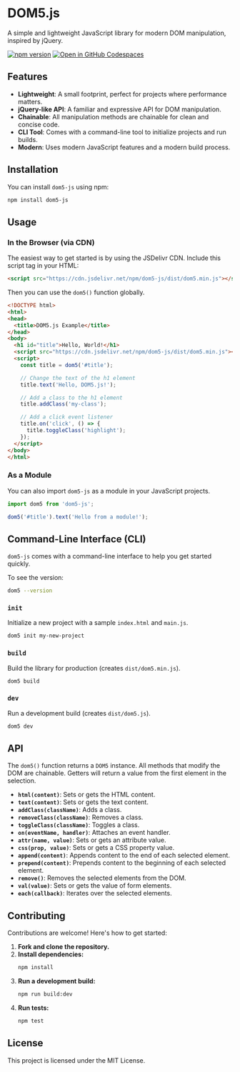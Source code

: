 # DOM5.js

A simple and lightweight JavaScript library for modern DOM manipulation, inspired by jQuery.

[![npm version](https://badge.fury.io/js/dom5-js.svg)](https://badge.fury.io/js/dom5-js)  [![Open in GitHub Codespaces](https://github.com/codespaces/badge.svg)](https://codespaces.new/gtref/DOM5)


## Features

-   **Lightweight**: A small footprint, perfect for projects where performance matters.
-   **jQuery-like API**: A familiar and expressive API for DOM manipulation.
-   **Chainable**: All manipulation methods are chainable for clean and concise code.
-   **CLI Tool**: Comes with a command-line tool to initialize projects and run builds.
-   **Modern**: Uses modern JavaScript features and a modern build process.

## Installation

You can install `dom5-js` using npm:

```bash
npm install dom5-js
```

## Usage

### In the Browser (via CDN)

The easiest way to get started is by using the JSDelivr CDN. Include this script tag in your HTML:

```html
<script src="https://cdn.jsdelivr.net/npm/dom5-js/dist/dom5.min.js"></script>
```

Then you can use the `dom5()` function globally.

```html
<!DOCTYPE html>
<html>
<head>
  <title>DOM5.js Example</title>
</head>
<body>
  <h1 id="title">Hello, World!</h1>
  <script src="https://cdn.jsdelivr.net/npm/dom5-js/dist/dom5.min.js"></script>
  <script>
    const title = dom5('#title');

    // Change the text of the h1 element
    title.text('Hello, DOM5.js!');

    // Add a class to the h1 element
    title.addClass('my-class');

    // Add a click event listener
    title.on('click', () => {
      title.toggleClass('highlight');
    });
  </script>
</body>
</html>
```

### As a Module

You can also import `dom5-js` as a module in your JavaScript projects.

```javascript
import dom5 from 'dom5-js';

dom5('#title').text('Hello from a module!');
```

## Command-Line Interface (CLI)

`dom5-js` comes with a command-line interface to help you get started quickly.

To see the version:
```bash
dom5 --version
```

### `init`

Initialize a new project with a sample `index.html` and `main.js`.

```bash
dom5 init my-new-project
```

### `build`

Build the library for production (creates `dist/dom5.min.js`).

```bash
dom5 build
```

### `dev`

Run a development build (creates `dist/dom5.js`).

```bash
dom5 dev
```

## API

The `dom5()` function returns a `DOM5` instance. All methods that modify the DOM are chainable. Getters will return a value from the first element in the selection.

-   **`html(content)`**: Sets or gets the HTML content.
-   **`text(content)`**: Sets or gets the text content.
-   **`addClass(className)`**: Adds a class.
-   **`removeClass(className)`**: Removes a class.
-   **`toggleClass(className)`**: Toggles a class.
-   **`on(eventName, handler)`**: Attaches an event handler.
-   **`attr(name, value)`**: Sets or gets an attribute value.
-   **`css(prop, value)`**: Sets or gets a CSS property value.
-   **`append(content)`**: Appends content to the end of each selected element.
-   **`prepend(content)`**: Prepends content to the beginning of each selected element.
-   **`remove()`**: Removes the selected elements from the DOM.
-   **`val(value)`**: Sets or gets the value of form elements.
-   **`each(callback)`**: Iterates over the selected elements.

## Contributing

Contributions are welcome! Here's how to get started:

1.  **Fork and clone the repository.**
2.  **Install dependencies:**
    ```bash
    npm install
    ```
3.  **Run a development build:**
    ```bash
    npm run build:dev
    ```
4.  **Run tests:**
    ```bash
    npm test
    ```

## License

This project is licensed under the MIT License.
